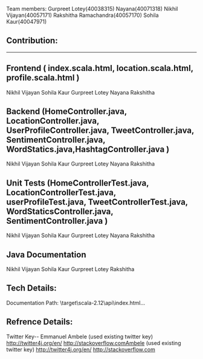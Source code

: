 Team members:
Gurpreet Lotey(40038315)
Nayana(40071318)
Nikhil Vijayan(40057171)
Rakshitha Ramachandra(40057170)
Sohila Kaur(40047971)

Contribution:
-------------
-------------

Frontend ( index.scala.html,   location.scala.html,  profile.scala.html ) 
-------------------------------------------------------------------
Nikhil Vijayan
Sohila Kaur
Gurpreet Lotey
Nayana
Rakshitha


Backend (HomeController.java, LocationController.java, UserProfileController.java, TweetController.java, SentimentController.java, WordStatics.java,HashtagController.java )
-------------------------------------------------------------------------------------------------------

Nikhil Vijayan
Sohila Kaur
Gurpreet Lotey
Nayana
Rakshitha

Unit Tests (HomeControllerTest.java, LocationControllerTest.java, userProfileTest.java, TweetControllerTest.java, WordStaticsController.java, SentimentController.java )
-----------------------------------------------------------------------------------------------------------------------
Nikhil Vijayan
Sohila Kaur
Gurpreet Lotey
Nayana
Rakshitha


Java Documentation
------------------
Nikhil Vijayan
Sohila Kaur
Gurpreet Lotey
Rakshitha


Tech Details:
------------


Documentation Path: \target\scala-2.12\api\index.html...

Refrence Details:
------------
Twitter Key-- Emmanuel Ambele (used existing twitter key)
http://twitter4j.org/en/
http://stackoverflow.comAmbele (used existing twitter key)
http://twitter4j.org/en/
http://stackoverflow.com